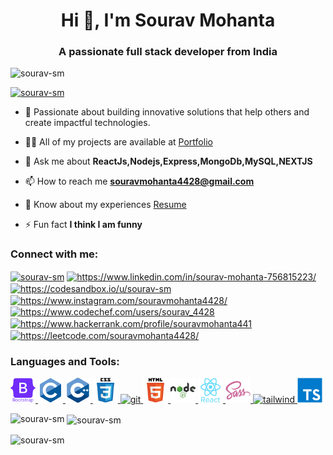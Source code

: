 <h1 align="center">Hi 👋, I'm Sourav Mohanta</h1>
<h3 align="center">A passionate full stack developer from India</h3>

<p align="left"> <img src="https://komarev.com/ghpvc/?username=sourav-sm&label=Profile%20views&color=0e75b6&style=flat" alt="sourav-sm" /> </p>

<p align="left"> <a href="https://github.com/ryo-ma/github-profile-trophy"><img src="https://github-profile-trophy.vercel.app/?username=sourav-sm" alt="sourav-sm" /></a> </p>

- 🔭 Passionate about building innovative solutions that help others and create impactful technologies.

- 👨‍💻 All of my projects are available at [Portfolio](https://sourav-mohanta.vercel.app/)

- 💬 Ask me about **ReactJs,Nodejs,Express,MongoDb,MySQL,NEXTJS**

- 📫 How to reach me **souravmohanta4428@gmail.com**

- 📄 Know about my experiences [Resume](https://drive.google.com/file/d/1D8U7Gko6H9gxoYgSQyMa7zUcwgCnyM_i/view?usp=sharing)

- ⚡ Fun fact **I think I am funny**

<h3 align="left">Connect with me:</h3>
<p align="left">
<a href="https://codepen.io/sourav-sm" target="blank"><img align="center" src="https://raw.githubusercontent.com/rahuldkjain/github-profile-readme-generator/master/src/images/icons/Social/codepen.svg" alt="sourav-sm" height="30" width="40" /></a>
<a href="https://linkedin.com/in/https://www.linkedin.com/in/sourav-mohanta-756815223/" target="blank"><img align="center" src="https://raw.githubusercontent.com/rahuldkjain/github-profile-readme-generator/master/src/images/icons/Social/linked-in-alt.svg" alt="https://www.linkedin.com/in/sourav-mohanta-756815223/" height="30" width="40" /></a>
<a href="https://codesandbox.com/https://codesandbox.io/u/sourav-sm" target="blank"><img align="center" src="https://raw.githubusercontent.com/rahuldkjain/github-profile-readme-generator/master/src/images/icons/Social/codesandbox.svg" alt="https://codesandbox.io/u/sourav-sm" height="30" width="40" /></a>
<a href="https://instagram.com/https://www.instagram.com/souravmohanta4428/" target="blank"><img align="center" src="https://raw.githubusercontent.com/rahuldkjain/github-profile-readme-generator/master/src/images/icons/Social/instagram.svg" alt="https://www.instagram.com/souravmohanta4428/" height="30" width="40" /></a>
<a href="https://www.codechef.com/users/https://www.codechef.com/users/sourav_4428" target="blank"><img align="center" src="https://cdn.jsdelivr.net/npm/simple-icons@3.1.0/icons/codechef.svg" alt="https://www.codechef.com/users/sourav_4428" height="30" width="40" /></a>
<a href="https://www.hackerrank.com/https://www.hackerrank.com/profile/souravmohanta441" target="blank"><img align="center" src="https://raw.githubusercontent.com/rahuldkjain/github-profile-readme-generator/master/src/images/icons/Social/hackerrank.svg" alt="https://www.hackerrank.com/profile/souravmohanta441" height="30" width="40" /></a>
<a href="https://www.leetcode.com/https://leetcode.com/souravmohanta4428/" target="blank"><img align="center" src="https://raw.githubusercontent.com/rahuldkjain/github-profile-readme-generator/master/src/images/icons/Social/leet-code.svg" alt="https://leetcode.com/souravmohanta4428/" height="30" width="40" /></a>
</p>

<h3 align="left">Languages and Tools:</h3>
<p align="left"> <a href="https://getbootstrap.com" target="_blank" rel="noreferrer"> <img src="https://raw.githubusercontent.com/devicons/devicon/master/icons/bootstrap/bootstrap-plain-wordmark.svg" alt="bootstrap" width="40" height="40"/> </a> <a href="https://www.cprogramming.com/" target="_blank" rel="noreferrer"> <img src="https://raw.githubusercontent.com/devicons/devicon/master/icons/c/c-original.svg" alt="c" width="40" height="40"/> </a> <a href="https://www.w3schools.com/cpp/" target="_blank" rel="noreferrer"> <img src="https://raw.githubusercontent.com/devicons/devicon/master/icons/cplusplus/cplusplus-original.svg" alt="cplusplus" width="40" height="40"/> </a> <a href="https://www.w3schools.com/css/" target="_blank" rel="noreferrer"> <img src="https://raw.githubusercontent.com/devicons/devicon/master/icons/css3/css3-original-wordmark.svg" alt="css3" width="40" height="40"/> </a> <a href="https://git-scm.com/" target="_blank" rel="noreferrer"> <img src="https://www.vectorlogo.zone/logos/git-scm/git-scm-icon.svg" alt="git" width="40" height="40"/> </a> <a href="https://www.w3.org/html/" target="_blank" rel="noreferrer"> <img src="https://raw.githubusercontent.com/devicons/devicon/master/icons/html5/html5-original-wordmark.svg" alt="html5" width="40" height="40"/> </a> <a href="https://nodejs.org" target="_blank" rel="noreferrer"> <img src="https://raw.githubusercontent.com/devicons/devicon/master/icons/nodejs/nodejs-original-wordmark.svg" alt="nodejs" width="40" height="40"/> </a> <a href="https://reactjs.org/" target="_blank" rel="noreferrer"> <img src="https://raw.githubusercontent.com/devicons/devicon/master/icons/react/react-original-wordmark.svg" alt="react" width="40" height="40"/> </a> <a href="https://sass-lang.com" target="_blank" rel="noreferrer"> <img src="https://raw.githubusercontent.com/devicons/devicon/master/icons/sass/sass-original.svg" alt="sass" width="40" height="40"/> </a> <a href="https://tailwindcss.com/" target="_blank" rel="noreferrer"> <img src="https://www.vectorlogo.zone/logos/tailwindcss/tailwindcss-icon.svg" alt="tailwind" width="40" height="40"/> </a> <a href="https://www.typescriptlang.org/" target="_blank" rel="noreferrer"> <img src="https://raw.githubusercontent.com/devicons/devicon/master/icons/typescript/typescript-original.svg" alt="typescript" width="40" height="40"/> </a> </p>

<p><img align="left" src="https://github-readme-stats.vercel.app/api/top-langs?username=sourav-sm&show_icons=true&locale=en&layout=compact" alt="sourav-sm" /></p>

<p>&nbsp;<img align="center" src="https://github-readme-stats.vercel.app/api?username=sourav-sm&show_icons=true&locale=en" alt="sourav-sm" /></p>

<p><img align="center" src="https://github-readme-streak-stats.herokuapp.com/?user=sourav-sm&" alt="sourav-sm" /></p>
